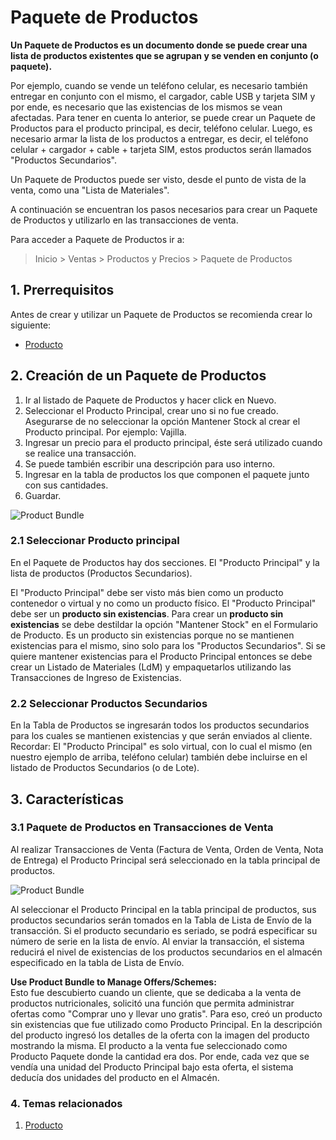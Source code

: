 <!-- add-breadcrumbs -->
# Paquete de Productos

**Un Paquete de Productos es un documento donde se puede crear una lista de productos existentes que se agrupan y se venden en conjunto (o paquete).** 

Por ejemplo, cuando se vende un teléfono celular, es necesario también entregar en conjunto con el mismo, el cargador, cable USB y tarjeta SIM y por ende, es necesario que las existencias de los mismos se vean afectadas. 
Para tener en cuenta lo anterior, se puede crear un Paquete de Productos para el producto principal, es decir, teléfono celular. Luego, es necesario armar la lista de los productos a entregar, es decir, el teléfono celular + cargador + cable + tarjeta SIM, estos productos serán llamados "Productos Secundarios". 

Un Paquete de Productos puede ser visto, desde el punto de vista de la venta, como una "Lista de Materiales".

A continuación se encuentran los pasos necesarios para crear un Paquete de Productos y utilizarlo en las transacciones de venta. 

Para acceder a Paquete de Productos ir a: 
> Inicio > Ventas > Productos y Precios > Paquete de Productos

## 1. Prerrequisitos
Antes de crear y utilizar un Paquete de Productos se recomienda crear lo siguiente:

* [Producto](/docs/user/manual/es/stock/item)

## 2. Creación de un Paquete de Productos
1. Ir al listado de Paquete de Productos y hacer click en Nuevo. 
2. Seleccionar el Producto Principal, crear uno si no fue creado. Asegurarse de no seleccionar la opción Mantener Stock al crear el Producto principal. Por ejemplo: Vajilla. 
3. Ingresar un precio para el producto principal, éste será utilizado cuando se realice una transacción. 
4. Se puede también escribir una descripción para uso interno. 
5. Ingresar en la tabla de productos los que componen el paquete junto con sus cantidades. 
6. Guardar.
<img class="screenshot" alt="Product Bundle" src="{{docs_base_url}}/assets/img/selling/product-bundle.png">

### 2.1 Seleccionar Producto principal

En el Paquete de Productos hay dos secciones. El "Producto Principal" y la lista de productos (Productos Secundarios).

El "Producto Principal" debe ser visto más bien como un producto contenedor o virtual y no como un producto físico. 
El "Producto Principal" debe ser un <b>producto sin existencias</b>. Para crear un <b>producto sin existencias</b> se debe destildar la opción "Mantener Stock" en el Formulario de Producto. 
Es un producto sin existencias porque no se mantienen existencias para el mismo, sino solo para los "Productos Secundarios". 
Si se quiere mantener existencias para el Producto Principal entonces se debe crear un Listado de Materiales (LdM) y empaquetarlos utilizando las Transacciones de Ingreso de Existencias. 

### 2.2 Seleccionar Productos Secundarios

En la Tabla de Productos se ingresarán todos los productos secundarios para los cuales se mantienen existencias y que serán enviados al cliente.
Recordar: El "Producto Principal" es solo virtual, con lo cual el mismo (en nuestro ejemplo de arriba, teléfono celular) también debe incluirse en el listado de Productos Secundarios (o de Lote). 

## 3. Características
### 3.1 Paquete de Productos en Transacciones de Venta 

Al realizar Transacciones de Venta (Factura de Venta, Orden de Venta, Nota de Entrega) el Producto Principal será seleccionado en la tabla principal de productos. 

<img class="screenshot" alt="Product Bundle" src="{{docs_base_url}}/assets/img/selling/product-bundle.gif">

Al seleccionar el Producto Principal en la tabla principal de productos, sus productos secundarios serán tomados en la Tabla de Lista de Envío de la transacción. Si el producto secundario es seriado, se podrá especificar su número de serie en la lista de envío. Al enviar la transacción, el sistema reducirá el nivel de existencias de los productos secundarios en el almacén especificado en la tabla de Lista de Envío. 

<div class="well"><b>Use Product Bundle to Manage Offers/Schemes:</b>
<br>
Esto fue descubierto cuando un cliente, que se dedicaba a la venta de productos nutricionales, solicitó una función que permita administrar ofertas como "Comprar uno y llevar uno gratis". Para eso, creó un producto sin existencias que fue utilizado como Producto Principal. En la descripción del producto ingresó los detalles de la oferta con la imagen del producto mostrando la misma. El producto a la venta fue seleccionado como Producto Paquete donde la cantidad era dos. Por ende, cada vez que se vendía una unidad del Producto Principal bajo esta oferta, el sistema deducía dos unidades del producto en el Almacén.</div>

### 4. Temas relacionados
1. [Producto](/docs/user/manual/es/stock/item)
